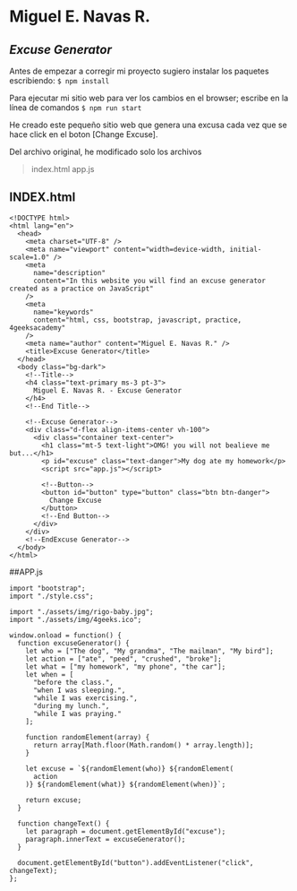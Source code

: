 # Miguel E. Navas R.
## _Excuse Generator_

Antes de empezar a corregir mi proyecto sugiero instalar los paquetes escribiendo: ```$ npm install ```

Para ejecutar mi sitio web para ver los cambios en el browser; escribe en la línea de comandos ``` $ npm run start ```

He creado este pequeño sitio web que genera una excusa cada vez que se hace click en el boton [Change Excuse].

Del archivo original, he modificado solo los archivos
> index.html
> app.js

## INDEX.html
```
<!DOCTYPE html>
<html lang="en">
  <head>
    <meta charset="UTF-8" />
    <meta name="viewport" content="width=device-width, initial-scale=1.0" />
    <meta
      name="description"
      content="In this website you will find an excuse generator created as a practice on JavaScript"
    />
    <meta
      name="keywords"
      content="html, css, bootstrap, javascript, practice, 4geeksacademy"
    />
    <meta name="author" content="Miguel E. Navas R." />
    <title>Excuse Generator</title>
  </head>
  <body class="bg-dark">
    <!--Title-->
    <h4 class="text-primary ms-3 pt-3">
      Miguel E. Navas R. - Excuse Generator
    </h4>
    <!--End Title-->

    <!--Excuse Generator-->
    <div class="d-flex align-items-center vh-100">
      <div class="container text-center">
        <h1 class="mt-5 text-light">OMG! you will not bealieve me but...</h1>
        <p id="excuse" class="text-danger">My dog ate my homework</p>
        <script src="app.js"></script>

        <!--Button-->
        <button id="button" type="button" class="btn btn-danger">
          Change Excuse
        </button>
        <!--End Button-->
      </div>
    </div>
    <!--EndExcuse Generator-->
  </body>
</html>
```
##APP.js
```
import "bootstrap";
import "./style.css";

import "./assets/img/rigo-baby.jpg";
import "./assets/img/4geeks.ico";

window.onload = function() {
  function excuseGenerator() {
    let who = ["The dog", "My grandma", "The mailman", "My bird"];
    let action = ["ate", "peed", "crushed", "broke"];
    let what = ["my homework", "my phone", "the car"];
    let when = [
      "before the class.",
      "when I was sleeping.",
      "while I was exercising.",
      "during my lunch.",
      "while I was praying."
    ];

    function randomElement(array) {
      return array[Math.floor(Math.random() * array.length)];
    }

    let excuse = `${randomElement(who)} ${randomElement(
      action
    )} ${randomElement(what)} ${randomElement(when)}`;

    return excuse;
  }

  function changeText() {
    let paragraph = document.getElementById("excuse");
    paragraph.innerText = excuseGenerator();
  }

  document.getElementById("button").addEventListener("click", changeText);
};
```
